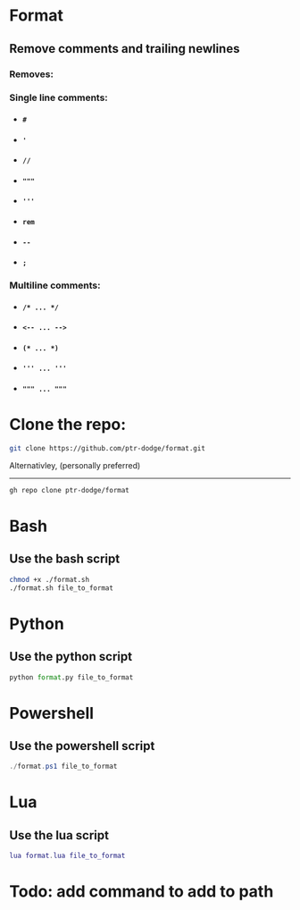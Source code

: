 # Format
## Remove comments and trailing newlines

### Removes:
### Single line comments:
-   #### `#`
-   #### `'`
-   #### `//`
-   #### `"""`
-   #### `'''`
-   #### `rem`
-   #### `--`
-   #### `;`
### Multiline comments:
-   #### `/* ... */`
-   #### `<-- ... -->`
-   #### `(* ... *)`
-   #### `''' ... '''`
-   #### `""" ... """`


# Clone the repo:
```bash
git clone https://github.com/ptr-dodge/format.git
```
Alternativley, (personally preferred)

<hr>

```bash
gh repo clone ptr-dodge/format
```

# Bash
## Use the bash script
```bash
chmod +x ./format.sh
./format.sh file_to_format
```

# Python
## Use the python script
```python
python format.py file_to_format
```

# Powershell
## Use the powershell script
```powershell
./format.ps1 file_to_format
```

# Lua
## Use the lua script
```lua
lua format.lua file_to_format
```

# Todo: add command to add to path